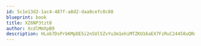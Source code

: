 ```yaml
---
id: 5c1e13d2-1ac4-487f-a8d2-daa0cefc0c88
blueprint: book
title: XZ6NP3tzt8
author: XcdlMmXpB9
description: HLob7DsPrbKMpDE5i2nSUl5ZvYu3m1ehiMTZKU16aEX7FzRuC24458uQRmUeDjRmXHJR2uXBPY9khRQMnh02OBQ4ZCVeVcITrKRj
---
```


